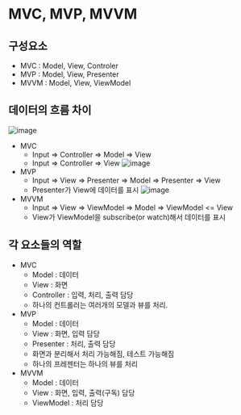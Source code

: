 # MVC, MVP, MVVM
## 구성요소
- MVC : Model, View, Controler
- MVP : Model, View, Presenter
- MVVM : Model, View, ViewModel

## 데이터의 흐름 차이
![image](https://github.com/nowispresent/study/assets/113965342/fcdea181-74d5-4427-b049-03b24d5c20f6)
- MVC
  - Input => Controller => Model => View
  - Input => Controller => View
![image](https://github.com/nowispresent/study/assets/113965342/89e412e4-cd18-41d2-80fe-309f862779ee)
- MVP
  - Input => View => Presenter => Model => Presenter => View
  - Presenter가 View에 데이터를 표시
![image](https://github.com/nowispresent/study/assets/113965342/5ee66c45-a8d2-4bf3-96bf-bda7dc9ec2c7)
- MVVM
  - Input => View => ViewModel => Model => ViewModel <= View
  - View가 ViewModel을 subscribe(or watch)해서 데이터를 표시
     
## 각 요소들의 역할
- MVC
  - Model : 데이터
  - View : 화면
  - Controller : 입력, 처리, 출력 담당
  - 하나의 컨트롤러는 여러개의 모델과 뷰를 처리.
- MVP
  - Model : 데이터
  - View : 화면, 입력 담당
  - Presenter : 처리, 출력 담당
  - 화면과 분리해서 처리 가능해짐, 테스트 가능해짐
  - 하나의 프레젠터는 하나의 뷰를 처리
- MVVM
  - Model : 데이터
  - View : 화면, 입력, 출력(구독) 담당
  - ViewModel : 처리 담당
  
